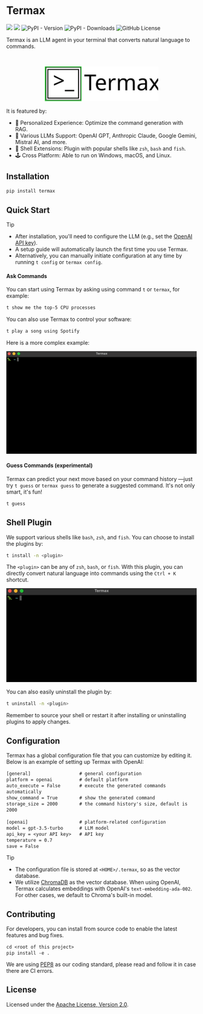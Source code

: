 # Termax

![](https://github.com/huangyz0918/termax/actions/workflows/lint.yml/badge.svg) ![](https://github.com/huangyz0918/termax/actions/workflows/test.yml/badge.svg) ![PyPI - Version](https://img.shields.io/pypi/v/termax)
![PyPI - Downloads](https://img.shields.io/pypi/dm/termax) ![GitHub License](https://img.shields.io/github/license/huangyz0918/termax)

Termax is an LLM agent in your terminal that converts natural language to commands.

<br/>
<p align="center"> <img src="docs/icon_text.svg" alt="..." width=300>

It is featured by:

- 🍼 Personalized Experience: Optimize the command generation with RAG.
- 📐 Various LLMs Support: OpenAI GPT, Anthropic Claude, Google Gemini, Mistral AI, and more.
- 🧩 Shell Extensions: Plugin with popular shells like `zsh`, `bash` and `fish`.
- 🕹 Cross Platform: Able to run on Windows, macOS, and Linux.

## Installation

```bash
pip install termax
```

## Quick Start

> [!TIP]
> * After installation, you'll need to configure the LLM (e.g., set the [OpenAI API key](https://beta.openai.com/account/api-keys)).
> * A setup guide will automatically launch the first time you use Termax. 
> * Alternatively, you can manually initiate configuration at any time by running `t config` or `termax config`.


#### Ask Commands

You can start using Termax by asking using command `t` or `termax`, for example:

```bash
t show me the top-5 CPU processes
```

You can also use Termax to control your software:

```bash
t play a song using Spotify
```

Here is a more complex example:

![](docs/ask_cmd.gif)

#### Guess Commands (experimental)

Termax can predict your next move based on your command history —just try `t guess` or `termax guess` to generate a suggested
command. It's not only smart, it's fun!

```bash
t guess
```

## Shell Plugin

We support various shells like `bash`, `zsh`, and `fish`. You can choose to install the plugins by:

```bash
t install -n <plugin>
```

The `<plugin>` can be any of `zsh`, `bash`, or `fish`. With this plugin, you can directly convert natural language into
commands using the `Ctrl + K` shortcut.

![](docs/plugin.gif)

You can also easily uninstall the plugin by:

```bash
t uninstall -n <plugin>
```

Remember to source your shell or restart it after installing or uninstalling plugins to apply changes.

## Configuration

Termax has a global configuration file that you can customize by editing it. Below is an example of setting up Termax with OpenAI:

```
[general]                  # general configuration
platform = openai          # default platform
auto_execute = False       # execute the generated commands automatically
show_command = True        # show the generated command
storage_size = 2000        # the command history's size, default is 2000

[openai]                   # platform-related configuration
model = gpt-3.5-turbo      # LLM model
api_key = <your API key>   # API key
temperature = 0.7
save = False
```

> [!TIP]
> * The configuration file is stored at `<HOME>/.termax`, so as the vector database.
> * We utilize [ChromaDB](trychroma.com) as the vector database. When using OpenAI, Termax calculates embeddings with OpenAI's `text-embedding-ada-002`. For other cases, we default to Chroma's built-in model.


## Contributing

For developers, you can install from source code to enable the latest features and bug fixes.

```bash:
cd <root of this project>
pip install -e .
```

We are using [PEP8](https://peps.python.org/pep-0008/) as our coding standard, please read and follow it in case there
are CI errors.

## License

Licensed under the [Apache License, Version 2.0](LICENSE).






